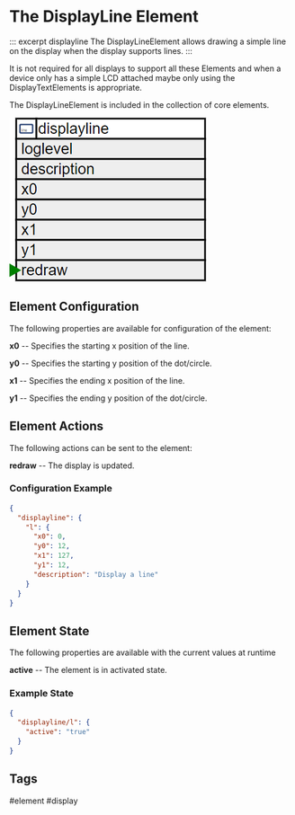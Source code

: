 # The DisplayLine Element

::: excerpt displayline
The DisplayLineElement allows drawing a simple line on the display when the display supports lines.
:::

It is not required for all displays to support all these Elements and when a device only has a simple LCD
attached maybe only using the DisplayTextElements is appropriate.

The DisplayLineElement is included in the collection of core elements.

![DisplayLine Properties and Actions](/elements/displaylineapi.png)


## Element Configuration

The following properties are available for configuration of the element:

**x0** -- Specifies the starting x position of the line.                                                          

**y0** -- Specifies the starting y position of the dot/circle.                                                          

**x1** -- Specifies the ending x position of the line.                                                          

**y1** -- Specifies the ending y position of the dot/circle.                                                          

## Element Actions

The following actions can be sent to the element:

**redraw** -- The display is updated.                                                        


### Configuration Example


```JSON
{
  "displayline": {
    "l": {
      "x0": 0,
      "y0": 12,
      "x1": 127,
      "y1": 12,
      "description": "Display a line"
    }
  }
}
```

## Element State

The following properties are available with the current values at runtime

**active** -- The element is in activated state.


### Example State

```JSON
{
  "displayline/l": {
    "active": "true"
  }
}
```


## Tags
#element #display
